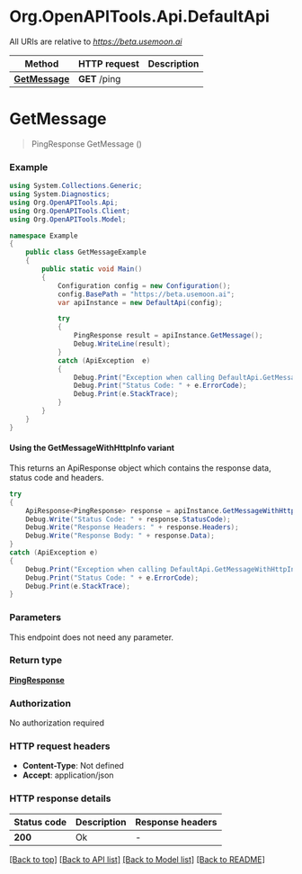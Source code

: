 # Org.OpenAPITools.Api.DefaultApi

All URIs are relative to *https://beta.usemoon.ai*

| Method | HTTP request | Description |
|--------|--------------|-------------|
| [**GetMessage**](DefaultApi.md#getmessage) | **GET** /ping |  |

<a id="getmessage"></a>
# **GetMessage**
> PingResponse GetMessage ()



### Example
```csharp
using System.Collections.Generic;
using System.Diagnostics;
using Org.OpenAPITools.Api;
using Org.OpenAPITools.Client;
using Org.OpenAPITools.Model;

namespace Example
{
    public class GetMessageExample
    {
        public static void Main()
        {
            Configuration config = new Configuration();
            config.BasePath = "https://beta.usemoon.ai";
            var apiInstance = new DefaultApi(config);

            try
            {
                PingResponse result = apiInstance.GetMessage();
                Debug.WriteLine(result);
            }
            catch (ApiException  e)
            {
                Debug.Print("Exception when calling DefaultApi.GetMessage: " + e.Message);
                Debug.Print("Status Code: " + e.ErrorCode);
                Debug.Print(e.StackTrace);
            }
        }
    }
}
```

#### Using the GetMessageWithHttpInfo variant
This returns an ApiResponse object which contains the response data, status code and headers.

```csharp
try
{
    ApiResponse<PingResponse> response = apiInstance.GetMessageWithHttpInfo();
    Debug.Write("Status Code: " + response.StatusCode);
    Debug.Write("Response Headers: " + response.Headers);
    Debug.Write("Response Body: " + response.Data);
}
catch (ApiException e)
{
    Debug.Print("Exception when calling DefaultApi.GetMessageWithHttpInfo: " + e.Message);
    Debug.Print("Status Code: " + e.ErrorCode);
    Debug.Print(e.StackTrace);
}
```

### Parameters
This endpoint does not need any parameter.
### Return type

[**PingResponse**](PingResponse.md)

### Authorization

No authorization required

### HTTP request headers

 - **Content-Type**: Not defined
 - **Accept**: application/json


### HTTP response details
| Status code | Description | Response headers |
|-------------|-------------|------------------|
| **200** | Ok |  -  |

[[Back to top]](#) [[Back to API list]](../README.md#documentation-for-api-endpoints) [[Back to Model list]](../README.md#documentation-for-models) [[Back to README]](../README.md)

